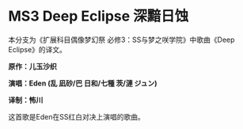 # MS3 Deep Eclipse 深黯日蚀
本分支为《扩展科目偶像梦幻祭 必修3：SS与梦之咲学院》中歌曲《Deep Eclipse》的译文。

__原作：儿玉沙织__

__演唱：Eden (乱 凪砂/巴 日和/七種 茨/漣 ジュン)__

__译制：怖川__

这首歌是Eden在SS红白对决上演唱的歌曲。
